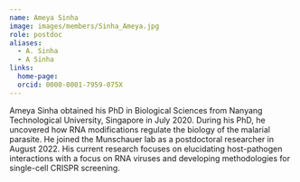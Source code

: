 ```yaml
---
name: Ameya Sinha
image: images/members/Sinha_Ameya.jpg
role: postdoc
aliases:
  - A. Sinha
  - A Sinha
links:
  home-page: 
  orcid: 0000-0001-7959-075X
---
```


Ameya Sinha obtained his PhD in Biological Sciences from Nanyang Technological University, Singapore in July 2020. During his PhD, he uncovered how RNA modifications regulate the biology of the malarial parasite. He joined the Munschauer lab as a postdoctoral researcher in August 2022. His current research focuses on elucidating host-pathogen interactions with a focus on RNA viruses and developing methodologies for single-cell CRISPR screening.